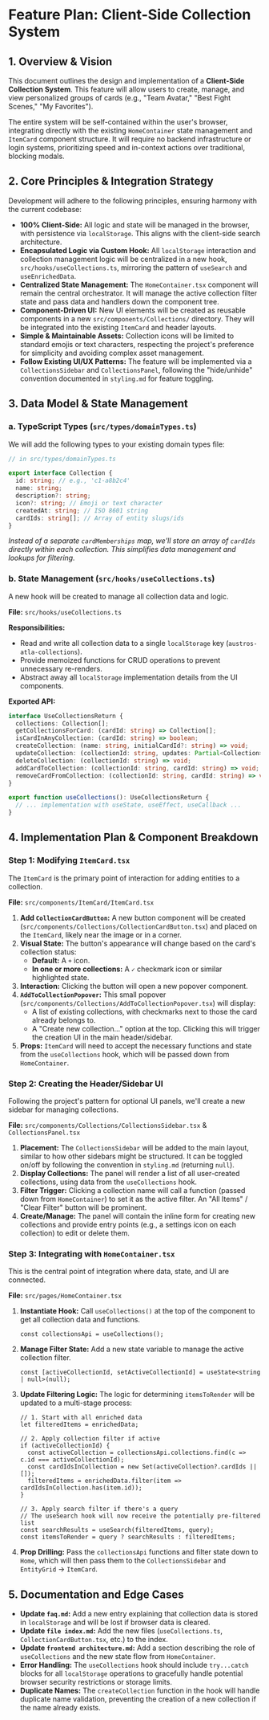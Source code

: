 # **Feature Plan: Client-Side Collection System**

## 1. Overview & Vision

This document outlines the design and implementation of a **Client-Side Collection System**. This feature will allow users to create, manage, and view personalized groups of cards (e.g., "Team Avatar," "Best Fight Scenes," "My Favorites").

The entire system will be self-contained within the user's browser, integrating directly with the existing `HomeContainer` state management and `ItemCard` component structure. It will require no backend infrastructure or login systems, prioritizing speed and in-context actions over traditional, blocking modals.

## 2. Core Principles & Integration Strategy

Development will adhere to the following principles, ensuring harmony with the current codebase:

*   **100% Client-Side:** All logic and state will be managed in the browser, with persistence via `localStorage`. This aligns with the client-side search architecture.
*   **Encapsulated Logic via Custom Hook:** All `localStorage` interaction and collection management logic will be centralized in a new hook, `src/hooks/useCollections.ts`, mirroring the pattern of `useSearch` and `useEnrichedData`.
*   **Centralized State Management:** The `HomeContainer.tsx` component will remain the central orchestrator. It will manage the active collection filter state and pass data and handlers down the component tree.
*   **Component-Driven UI:** New UI elements will be created as reusable components in a new `src/components/Collections/` directory. They will be integrated into the existing `ItemCard` and header layouts.
*   **Simple & Maintainable Assets:** Collection icons will be limited to standard emojis or text characters, respecting the project's preference for simplicity and avoiding complex asset management.
*   **Follow Existing UI/UX Patterns:** The feature will be implemented via a `CollectionsSidebar` and `CollectionsPanel`, following the "hide/unhide" convention documented in `styling.md` for feature toggling.

## 3. Data Model & State Management

### a. TypeScript Types (`src/types/domainTypes.ts`)

We will add the following types to your existing domain types file:

```typescript
// in src/types/domainTypes.ts

export interface Collection {
  id: string; // e.g., 'c1-a8b2c4'
  name: string;
  description?: string;
  icon?: string; // Emoji or text character
  createdAt: string; // ISO 8601 string
  cardIds: string[]; // Array of entity slugs/ids
}
```

*Instead of a separate `cardMemberships` map, we'll store an array of `cardIds` directly within each collection. This simplifies data management and lookups for filtering.*

### b. State Management (`src/hooks/useCollections.ts`)

A new hook will be created to manage all collection data and logic.

**File:** `src/hooks/useCollections.ts`

**Responsibilities:**
*   Read and write all collection data to a single `localStorage` key (`austros-atla-collections`).
*   Provide memoized functions for CRUD operations to prevent unnecessary re-renders.
*   Abstract away all `localStorage` implementation details from the UI components.

**Exported API:**
```typescript
interface UseCollectionsReturn {
  collections: Collection[];
  getCollectionsForCard: (cardId: string) => Collection[];
  isCardInAnyCollection: (cardId: string) => boolean;
  createCollection: (name: string, initialCardId?: string) => void;
  updateCollection: (collectionId: string, updates: Partial<Collection>) => void;
  deleteCollection: (collectionId: string) => void;
  addCardToCollection: (collectionId: string, cardId: string) => void;
  removeCardFromCollection: (collectionId: string, cardId: string) => void;
}

export function useCollections(): UseCollectionsReturn {
  // ... implementation with useState, useEffect, useCallback ...
}
```

## 4. Implementation Plan & Component Breakdown

### Step 1: Modifying `ItemCard.tsx`
The `ItemCard` is the primary point of interaction for adding entities to a collection.

**File:** `src/components/ItemCard/ItemCard.tsx`

1.  **Add `CollectionCardButton`:** A new button component will be created (`src/components/Collections/CollectionCardButton.tsx`) and placed on the `ItemCard`, likely near the image or in a corner.
2.  **Visual State:** The button's appearance will change based on the card's collection status:
    *   **Default:** A `+` icon.
    *   **In one or more collections:** A `✓` checkmark icon or similar highlighted state.
3.  **Interaction:** Clicking the button will open a new popover component.
4.  **`AddToCollectionPopover`:** This small popover (`src/components/Collections/AddToCollectionPopover.tsx`) will display:
    *   A list of existing collections, with checkmarks next to those the card already belongs to.
    *   A "Create new collection..." option at the top. Clicking this will trigger the creation UI in the main header/sidebar.
5.  **Props:** `ItemCard` will need to accept the necessary functions and state from the `useCollections` hook, which will be passed down from `HomeContainer`.

### Step 2: Creating the Header/Sidebar UI
Following the project's pattern for optional UI panels, we'll create a new sidebar for managing collections.

**File:** `src/components/Collections/CollectionsSidebar.tsx` & `CollectionsPanel.tsx`

1.  **Placement:** The `CollectionsSidebar` will be added to the main layout, similar to how other sidebars might be structured. It can be toggled on/off by following the convention in `styling.md` (returning `null`).
2.  **Display Collections:** The panel will render a list of all user-created collections, using data from the `useCollections` hook.
3.  **Filter Trigger:** Clicking a collection name will call a function (passed down from `HomeContainer`) to set it as the active filter. An "All Items" / "Clear Filter" button will be prominent.
4.  **Create/Manage:** The panel will contain the inline form for creating new collections and provide entry points (e.g., a settings icon on each collection) to edit or delete them.

### Step 3: Integrating with `HomeContainer.tsx`
This is the central point of integration where data, state, and UI are connected.

**File:** `src/pages/HomeContainer.tsx`

1.  **Instantiate Hook:** Call `useCollections()` at the top of the component to get all collection data and functions.
    ```tsx
    const collectionsApi = useCollections();
    ```
2.  **Manage Filter State:** Add a new state variable to manage the active collection filter.
    ```tsx
    const [activeCollectionId, setActiveCollectionId] = useState<string | null>(null);
    ```
3.  **Update Filtering Logic:** The logic for determining `itemsToRender` will be updated to a multi-stage process:
    ```tsx
    // 1. Start with all enriched data
    let filteredItems = enrichedData;

    // 2. Apply collection filter if active
    if (activeCollectionId) {
      const activeCollection = collectionsApi.collections.find(c => c.id === activeCollectionId);
      const cardIdsInCollection = new Set(activeCollection?.cardIds || []);
      filteredItems = enrichedData.filter(item => cardIdsInCollection.has(item.id));
    }

    // 3. Apply search filter if there's a query
    // The useSearch hook will now receive the potentially pre-filtered list
    const searchResults = useSearch(filteredItems, query);
    const itemsToRender = query ? searchResults : filteredItems;
    ```
4.  **Prop Drilling:** Pass the `collectionsApi` functions and filter state down to `Home`, which will then pass them to the `CollectionsSidebar` and `EntityGrid` -> `ItemCard`.

## 5. Documentation and Edge Cases

*   **Update `faq.md`:** Add a new entry explaining that collection data is stored in `localStorage` and will be lost if browser data is cleared.
*   **Update `file index.md`:** Add the new files (`useCollections.ts`, `CollectionCardButton.tsx`, etc.) to the index.
*   **Update `frontend architecture.md`:** Add a section describing the role of `useCollections` and the new state flow from `HomeContainer`.
*   **Error Handling:** The `useCollections` hook should include `try...catch` blocks for all `localStorage` operations to gracefully handle potential browser security restrictions or storage limits.
*   **Duplicate Names:** The `createCollection` function in the hook will handle duplicate name validation, preventing the creation of a new collection if the name already exists.